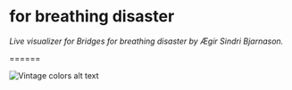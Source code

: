 # for breathing disaster # 
*Live visualizer for Bridges for breathing disaster by Ægir Sindri Bjarnason.*

======


![Vintage colors alt text](images/vintage_litir.png)
